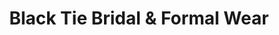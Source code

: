 ---
title: "Black Tie Bridal & Formal Wear"
url: /hannibal/black-tie-bridal-und-formal-wear/
shop: Kleidung
---